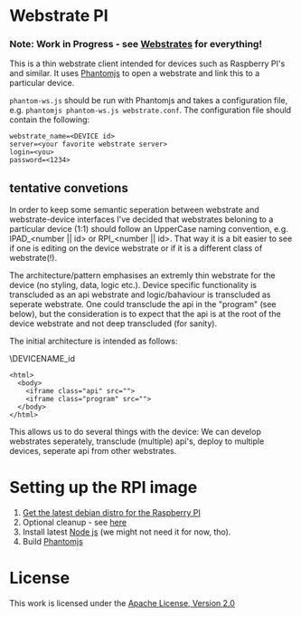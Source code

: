 # Webstrate PI
### Note: Work in Progress - see [Webstrates](https://github.com/cklokmose/Webstrates) for everything!

This is a thin webstrate client intended for devices such as Raspberry PI's and similar. It uses [Phantomjs](http://phantomjs.org/) to open a webstrate and link this to a particular device. 

`phantom-ws.js` should be run with Phantomjs and takes a configuration file, e.g. `phantomjs phantom-ws.js webstrate.conf`. The configuration file should contain the following:
```
webstrate_name=<DEVICE id>
server=<your favorite webstrate server>
login=<you>
password=<1234>
```

## tentative convetions
In order to keep some semantic seperation between webstrate and webstrate-device interfaces I've decided that webstrates beloning to a particular device (1:1) should follow an UpperCase naming convention, e.g. IPAD_<number || id> or RPI_<number || id>. That way it is a bit easier to see if one is editing on the device webstrate or if it is a different class of webstrate(!).

The architecture/pattern emphasises an extremly thin webstrate for the device (no styling, data, logic etc.). Device specific functionality is transcluded as an api webstrate and logic/bahaviour is transcluded as seperate webstrate. One could transclude the api in the "program" (see below), but the consideration is to expect that the api is at the root of the device webstrate and not deep transcluded (for sanity).

The initial architecture is intended as follows:

\DEVICENAME_id 
```
<html>
  <body>
    <iframe class="api" src="">
    <iframe class="program" src="">
  </body>
</html>
```

This allows us to do several things with the device: We can develop webstrates seperately, transclude (multiple) api's, deploy to multiple devices, seperate api from other webstrates.

# Setting up the RPI image

1. [Get the latest debian distro for the Raspberry PI](https://www.raspberrypi.org/downloads/raspbian/)
2. Optional cleanup - see [here](http://blog.samat.org/2015/02/05/slimming-an-existing-raspbian-install/)
3. Install latest [Node js](http://node-arm.herokuapp.com/) (we might not need it for now, tho).
4. Build [Phantomjs](http://phantomjs.org/build.html)

# License
This work is licensed under the [Apache License, Version 2.0](http://www.apache.org/licenses/LICENSE-2.0)

